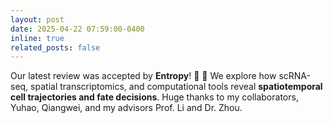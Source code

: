 ```yaml
---
layout: post
date: 2025-04-22 07:59:00-0400
inline: true
related_posts: false
---
```


Our latest review was accepted by **Entropy**! :tada: :tada: We explore how scRNA-seq, spatial transcriptomics, and computational tools reveal **spatiotemporal cell trajectories and fate decisions**. Huge thanks to my collaborators, Yuhao, Qiangwei, and my advisors Prof. Li and Dr. Zhou.


